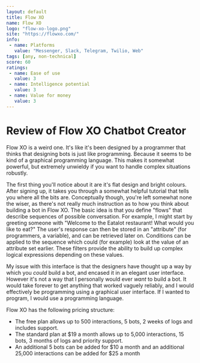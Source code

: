 ```yaml
---
layout: default
title: Flow XO
name: Flow XO
logo: "flow-xo-logo.png"
site: "https://flowxo.com/"
info:
 - name: Platforms
   value: "Messenger, Slack, Telegram, Twilio, Web"
tags: [any, non-technical]
score: 60
ratings:
 - name: Ease of use
   value: 3
 - name: Intelligence potential
   value: 3
 - name: Value for money
   value: 3
---
```



Review of Flow XO Chatbot Creator
=================================

Flow XO is a weird one. It's like it's been designed by a programmer
that thinks that designing bots is just like programming. Because it
seems to be kind of a graphical programming language. This makes it
somewhat powerful, but extremely unwieldy if you want to handle
complex situations robustly.

The first thing you'll notice about it are it's flat design and bright
colours. After signing up, it takes you through a somewhat helpful
tutorial that tells you where all the bits are. Conceptually though,
you're left somewhat none the wiser, as there's not really much
instruction as to how you think about building a bot in Flow XO. The
basic idea is that you define "flows" that describe sequences of
possible conversation. For example, I might start by greeting someone
with "Welcome to the Eatalot restaurant! What would you like to eat?"
The user's response can then be stored in an "attribute" (for
programmers, a variable), and can be retrieved later on. Conditions
can be applied to the sequence which could (for example) look at the
value of an attribute set earlier. These filters provide the ability
to build up complex logical expressions depending on these values.

My issue with this interface is that the designers have thought up a
way by which you _could_ build a bot, and encased it in an elegant
user interface. However it's not a way that I personally would ever
_want_ to build a bot. It would take forever to get anything that
worked vaguely reliably, and I would effectively be programming using
a graphical user interface. If I wanted to program, I would use a
programming language.

Flow XO has the following pricing structure:

 - The free plan allows up to 500 interactions, 5 bots, 2 weeks of
   logs and includes support.
 - The standard plan at $19 a month allows up to 5,000 interactions,
   15 bots, 3 months of logs and priority support.
 - An additional 5 bots can be added for $10 a month and an additional
   25,000 interactions can be added for $25 a month

